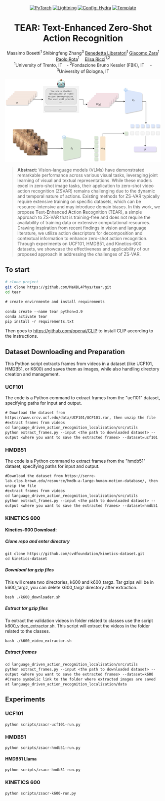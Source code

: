 
<div align="center">
<a href="https://pytorch.org/get-started/locally/"><img alt="PyTorch" src="https://img.shields.io/badge/PyTorch-ee4c2c?logo=pytorch&logoColor=white"></a>
<a href="https://pytorchlightning.ai/"><img alt="Lightning" src="https://img.shields.io/badge/-Lightning-792ee5?logo=pytorchlightning&logoColor=white"></a>
<a href="https://hydra.cc/"><img alt="Config: Hydra" src="https://img.shields.io/badge/Config-Hydra-89b8cd"></a>
<a href="https://github.com/ashleve/lightning-hydra-template"><img alt="Template" src="https://img.shields.io/badge/-Lightning--Hydra--Template-017F2F?style=flat&logo=github&labelColor=gray"></a><br>
</div>
<div align="center">
<h1>TEAR:  Text-Enhanced Zero-Shot Action Recognition</h1>
<div>
    Massimo Bosetti</a><sup>1</sup> 
    Shibingfeng Zhang</a><sup>3</sup> 
    <a href='https://scholar.google.com/citations?user=UhOIjIwAAAAJ&hl=en&oi=ao' target='_blank'>Benedetta Liberatori</a><sup>1</sup> 
    <a href='https://scholar.google.com/citations?hl=en&user=KvwYqUUAAAAJ' target='_blank'>Giacomo Zara</a><sup>1</sup> 
    <a href='https://scholar.google.it/citations?user=K1goGQ4AAAAJ&hl=it&oi=ao' target='_blank'>Paolo Rota</a><sup>1</sup>&emsp;
    <a href='https://scholar.google.com/citations?hl=en&user=xf1T870AAAAJ' target='_blank'>Elisa Ricci</a><sup>1,2</sup> 
</div>
<div>
    <sup>1</sup>University of Trento, IT&emsp;- 
    <sup>2</sup>Fondazione Bruno Kessler (FBK), IT&emsp; - 
    <sup>3</sup>University of Bologna, IT
</div>

<br>
<img src="media/method.jpg" alt="Paper" width="1200">
<div align="left">

> **Abstract:** Vision-language models (VLMs) have demonstrated remarkable performance across various visual tasks,
leveraging joint learning of visual and textual representations. While these models excel in zero-shot image tasks,
their application to zero-shot video action recognition (ZSVAR) remains challenging due to the dynamic and temporal
nature of actions.
Existing methods for ZS-VAR typically require extensive training on specific datasets, which can be resource-intensive
and may introduce domain biases.
In this work, we propose **T**ext-**E**nhanced **A**ction **R**ecognition (TEAR), a simple approach to ZS-VAR that is training-free and does not require the availability of training data or extensive computational resources. Drawing inspiration from recent findings in vision and language literature, we utilize action descriptors for decomposition and contextual information to enhance zero-shot action recognition. 
Through experiments on UCF101, HMDB51, and Kinetics-600 datasets, we showcase the effectiveness and applicability of our proposed approach in addressing the challenges of ZS-VAR.

## To start

```bash
# clone project
git clone https://github.com/MaXDL4Phys/tear.git
cd tear
```
```
# create envirnmente and install requirements

conda create --name tear python=3.9
conda activate tear
pip install -r requirements.txt
```
Then goes to https://github.com/openai/CLIP to install CLIP according to the instructions.

## Dataset Downloading and Preparation
This Python script extracts frames from videos in a dataset (like UCF101, HMDB51, or K600)
and saves them as images, while also handling directory creation and management.
### UCF101

The code is a Python command to extract frames from the 
"ucf101" dataset, specifying paths for input and output.
```
# Download the dataset from https://www.crcv.ucf.edu/data/UCF101/UCF101.rar, then unzip the file
#extract frames from videos
cd language_driven_action_recognition_localization/src/utils
python extract_frames.py --input <the path to downloaded dataset> --output <where you want to save the extracted frames> --dataset=ucf101
```
### HMDB51
The code is a Python command to extract frames from the 
"hmdb51" dataset, specifying paths for input and output.
```
#Download the dataset from https://serre-lab.clps.brown.edu/resource/hmdb-a-large-human-motion-database/, then unzip the file
#extract frames from videos
cd language_driven_action_recognition_localization/src/utils
python extract_frames.py --input <the path to downloaded dataset> --output <where you want to save the extracted frames> --dataset=hmdb51
```
### KINETICS 600
#### Kinetics-600 Download:

##### Clone repo and enter directory
```
git clone https://github.com/cvdfoundation/kinetics-dataset.git
cd kinetics-dataset
```
##### Download tar gzip files
This will create two directories, k600 and k600_targz. Tar gzips will be in k600_targz, you can delete k600_targz directory after extraction.
```
bash ./k600_downloader.sh
```
##### Extract tar gzip files
To extract the validation videos in folder related to classes use the script k600_video_extractor.sh. This script will extract the videos in the folder related to the classes.
```
bash ./k600_video_extractor.sh
```
##### Extract frames
```
cd language_driven_action_recognition_localization/src/utils
python extract_frames.py --input <the path to downloaded dataset> --output <where you want to save the extracted frames> --dataset=k600
#Create symbolic link to the folder where extracted images are saved at language_driven_action_recognition_localization/data
```



## Experiments

### UCF101
```
python scripts/zsacr-ucf101-run.py
```
### HMDB51
```
python scripts/zsacr-hmdb51-run.py
```
#### HMDB51 Llama
```
python scripts/zsacr-hmdb51-run.py
```


### KINETICS 600
```
python scripts/zsacr-k600-run.py
```
